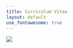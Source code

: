 ```yaml
---
title: Curriculum Vitae
layout: default
use_fontawesome: true
---
```

<div class="row content-row">
<div class="col-6">
    <object width="40%" height="750vh" data="https://docs.google.com/gview?embedded=true&url=gatesdupont.github.io/attachments/DupontCV.pdf">
</div>
<div class="col-6">
    <img src="{{ site.baseurl }}/images/alaska.jpeg">
</div>
</div>
